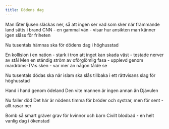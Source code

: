 ```yaml
---
title: Dödens dag
---
```


Man låter ljusen släckas ner,
så att ingen ser vad som sker
när främmande land sätts i brand
CNN - en gammal vän -
visar hur ansikten man känner igen
slåss för friheten

Nu tusentals hämnas ska
för dödens dag i höghusstad

En kollision i en nation -
stark i tron
att inget kan skada väst -
testade nerver av stål
Men en ständig ström
av oförglömlig fasa -
upplevd genom mardröms-TV:s sken -
var mer än någon tålde se

Nu tusentals dödas ska
när islam ska slås tillbaka
i ett rättvisans slag för höghusstad

Hand i hand genom ödeland
Den vite mannen är ingen annan än
Djävulen

Nu faller död
Det här är nödens timma
för bröder och systrar,
men för sent - allt rasar ner

Bomb så smart gräver grav
för kvinnor och barn
Civilt blodbad -
en helt vanlig dag i ökenstad